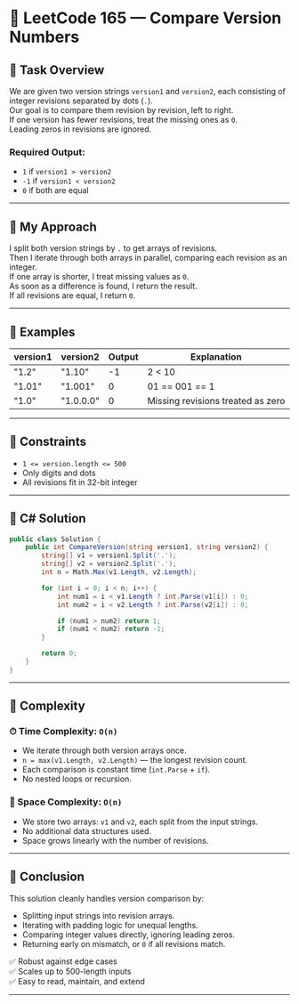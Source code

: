 # 🧠 LeetCode 165 — Compare Version Numbers

## 🔹 Task Overview

We are given two version strings `version1` and `version2`, each consisting of integer revisions separated by dots (`.`).  
Our goal is to compare them revision by revision, left to right.  
If one version has fewer revisions, treat the missing ones as `0`.  
Leading zeros in revisions are ignored.

### Required Output:
- `1` if `version1 > version2`  
- `-1` if `version1 < version2`  
- `0` if both are equal

---

## 🔹 My Approach

I split both version strings by `.` to get arrays of revisions.  
Then I iterate through both arrays in parallel, comparing each revision as an integer.  
If one array is shorter, I treat missing values as `0`.  
As soon as a difference is found, I return the result.  
If all revisions are equal, I return `0`.

---

## 🔹 Examples

| version1 | version2 | Output | Explanation                          |
|----------|----------|--------|--------------------------------------|
| "1.2"    | "1.10"   | -1     | 2 < 10                               |
| "1.01"   | "1.001"  | 0      | 01 == 001 == 1                       |
| "1.0"    | "1.0.0.0"| 0      | Missing revisions treated as zero    |

---

## 🔹 Constraints

- `1 <= version.length <= 500`  
- Only digits and dots  
- All revisions fit in 32-bit integer

---

## 🔹 C# Solution

```csharp
public class Solution {
    public int CompareVersion(string version1, string version2) {
        string[] v1 = version1.Split('.');
        string[] v2 = version2.Split('.');
        int n = Math.Max(v1.Length, v2.Length);

        for (int i = 0; i < n; i++) {
            int num1 = i < v1.Length ? int.Parse(v1[i]) : 0;
            int num2 = i < v2.Length ? int.Parse(v2[i]) : 0;

            if (num1 > num2) return 1;
            if (num1 < num2) return -1;
        }

        return 0;
    }
}
```

---

## 🔹 Complexity

### ⏱ Time Complexity: `O(n)`
- We iterate through both version arrays once.
- `n = max(v1.Length, v2.Length)` — the longest revision count.
- Each comparison is constant time (`int.Parse` + `if`).
- No nested loops or recursion.

### 🧠 Space Complexity: `O(n)`
- We store two arrays: `v1` and `v2`, each split from the input strings.
- No additional data structures used.
- Space grows linearly with the number of revisions.

---

## 🔹 Conclusion

This solution cleanly handles version comparison by:
- Splitting input strings into revision arrays.
- Iterating with padding logic for unequal lengths.
- Comparing integer values directly, ignoring leading zeros.
- Returning early on mismatch, or `0` if all revisions match.

✅ Robust against edge cases  
✅ Scales up to 500-length inputs  
✅ Easy to read, maintain, and extend


---
